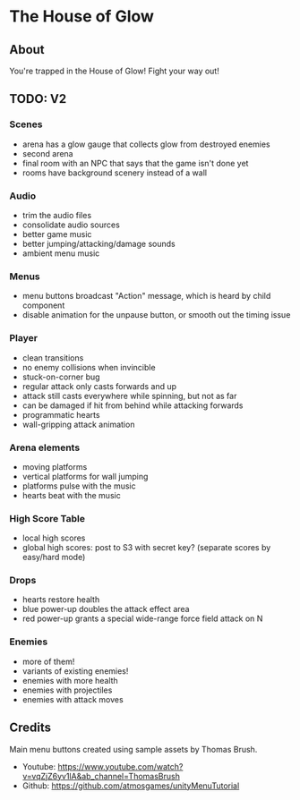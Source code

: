# The House of Glow

## About

You're trapped in the House of Glow! Fight your way out!

## TODO: V2

### Scenes

- arena has a glow gauge that collects glow from destroyed enemies
- second arena
- final room with an NPC that says that the game isn't done yet
- rooms have background scenery instead of a wall

### Audio

- trim the audio files
- consolidate audio sources
- better game music
- better jumping/attacking/damage sounds
- ambient menu music

### Menus

- menu buttons broadcast "Action" message, which is heard by child component
- disable animation for the unpause button, or smooth out the timing issue

### Player

- clean transitions
- no enemy collisions when invincible
- stuck-on-corner bug
- regular attack only casts forwards and up
- attack still casts everywhere while spinning, but not as far
- can be damaged if hit from behind while attacking forwards
- programmatic hearts
- wall-gripping attack animation

### Arena elements

- moving platforms
- vertical platforms for wall jumping
- platforms pulse with the music
- hearts beat with the music

### High Score Table

- local high scores
- global high scores: post to S3 with secret key? (separate scores by easy/hard mode)

### Drops

- hearts restore health
- blue power-up doubles the attack effect area
- red power-up grants a special wide-range force field attack on N

### Enemies

- more of them!
- variants of existing enemies!
- enemies with more health
- enemies with projectiles
- enemies with attack moves

## Credits

Main menu buttons created using sample assets by Thomas Brush.

- Youtube: https://www.youtube.com/watch?v=vqZjZ6yv1lA&ab_channel=ThomasBrush
- Github: https://github.com/atmosgames/unityMenuTutorial

